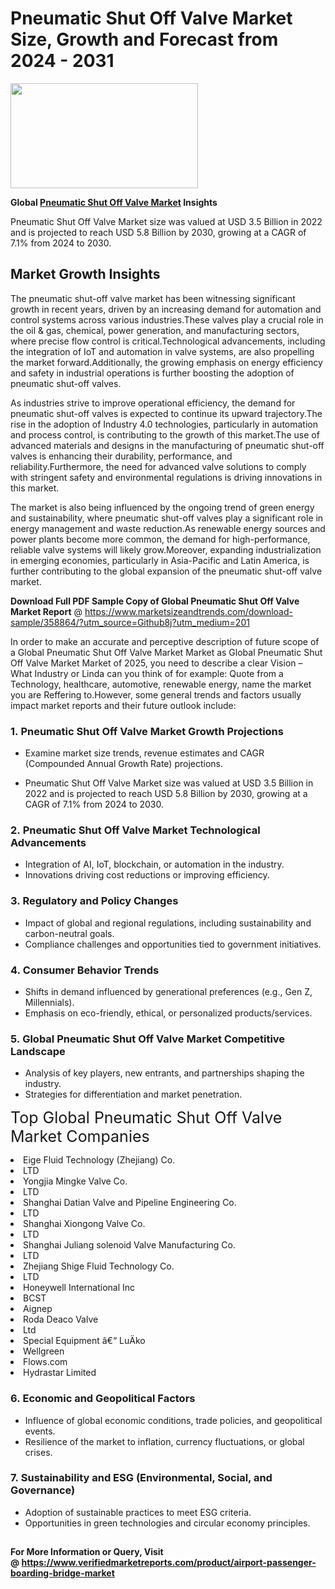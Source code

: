 <H1>Pneumatic Shut Off Valve Market Size, Growth and Forecast from 2024 - 2031</H1><img class="aligncenter size-medium wp-image-584254" src="https://thirdeyenews.in/wp-content/uploads/2024/09/Global-Market-Research-300x168.jpeg" alt="" width="300" height="168" /><p><strong>Global&nbsp;<a href="https://www.marketsizeandtrends.com/download-sample/358864/?utm_source=Github8j?utm_medium=201">Pneumatic Shut Off Valve Market</a> Insights</strong></p><p>Pneumatic Shut Off Valve Market size was valued at USD 3.5 Billion in 2022 and is projected to reach USD 5.8 Billion by 2030, growing at a CAGR of 7.1% from 2024 to 2030.</p><p><h2>Market Growth Insights</h2> <p>The pneumatic shut-off valve market has been witnessing significant growth in recent years, driven by an increasing demand for automation and control systems across various industries.These valves play a crucial role in the oil & gas, chemical, power generation, and manufacturing sectors, where precise flow control is critical.Technological advancements, including the integration of IoT and automation in valve systems, are also propelling the market forward.Additionally, the growing emphasis on energy efficiency and safety in industrial operations is further boosting the adoption of pneumatic shut-off valves.</p> <p>As industries strive to improve operational efficiency, the demand for pneumatic shut-off valves is expected to continue its upward trajectory.The rise in the adoption of Industry 4.0 technologies, particularly in automation and process control, is contributing to the growth of this market.The use of advanced materials and designs in the manufacturing of pneumatic shut-off valves is enhancing their durability, performance, and reliability.Furthermore, the need for advanced valve solutions to comply with stringent safety and environmental regulations is driving innovations in this market.</p> <p>The market is also being influenced by the ongoing trend of green energy and sustainability, where pneumatic shut-off valves play a significant role in energy management and waste reduction.As renewable energy sources and power plants become more common, the demand for high-performance, reliable valve systems will likely grow.Moreover, expanding industrialization in emerging economies, particularly in Asia-Pacific and Latin America, is further contributing to the global expansion of the pneumatic shut-off valve market.</p> <p><span class=""><strong>Download Full PDF Sample Copy of Global Pneumatic Shut Off Valve Market Report</strong> @ <a href="https://www.marketsizeandtrends.com/download-sample/358864/?utm_source=Github8j?utm_medium=201" target="_blank">https://www.marketsizeandtrends.com/download-sample/358864/?utm_source=Github8j?utm_medium=201</a></span></p><p>In order to make an accurate and perceptive description of future scope of a Global&nbsp;Pneumatic Shut Off Valve Market Market as Global&nbsp;Pneumatic Shut Off Valve Market Market of 2025, you need to describe a clear Vision &ndash; What Industry or Linda can you think of for example: Quote from a Technology, healthcare, automotive, renewable energy, name the market you are Reffering to.However, some general trends and factors usually impact market reports and their future outlook include:</p><h3>1.&nbsp;<strong>Pneumatic Shut Off Valve Market Growth Projections</strong></h3><ul><li>Examine market size trends, revenue estimates and CAGR (Compounded Annual Growth Rate) projections.</li><li><p>Pneumatic Shut Off Valve Market size was valued at USD 3.5 Billion in 2022 and is projected to reach USD 5.8 Billion by 2030, growing at a CAGR of 7.1% from 2024 to 2030.</p></li></ul><h3>2.&nbsp;<strong>Pneumatic Shut Off Valve Market Technological Advancements</strong></h3><ul><li>Integration of AI, IoT, blockchain, or automation in the industry.</li><li>Innovations driving cost reductions or improving efficiency.</li></ul><h3>3.&nbsp;<strong>Regulatory and Policy Changes</strong></h3><ul><li>Impact of global and regional regulations, including sustainability and carbon-neutral goals.</li><li>Compliance challenges and opportunities tied to government initiatives.</li></ul><h3>4.&nbsp;<strong>Consumer Behavior Trends</strong></h3><ul><li>Shifts in demand influenced by generational preferences (e.g., Gen Z, Millennials).</li><li>Emphasis on eco-friendly, ethical, or personalized products/services.</li></ul><h3>5.&nbsp;<strong>Global Pneumatic Shut Off Valve Market Competitive Landscape</strong></h3><ul><li>Analysis of key players, new entrants, and partnerships shaping the industry.</li><li>Strategies for differentiation and market penetration.</li></ul><p data-pm-slice="1 1 []"><span style="color: inherit; font-family: inherit; font-size: 25px;">Top Global Pneumatic Shut Off Valve Market Companies</span></p><div class="" data-test-id=""><p><li>Eige Fluid Technology (Zhejiang) Co.</li><li> LTD</li><li> Yongjia Mingke Valve Co.</li><li> LTD</li><li> Shanghai Datian Valve and Pipeline Engineering Co.</li><li> LTD</li><li> Shanghai Xiongong Valve Co.</li><li> LTD</li><li> Shanghai Juliang solenoid Valve Manufacturing Co.</li><li> LTD</li><li> Zhejiang Shige Fluid Technology Co.</li><li> LTD</li><li> Honeywell International Inc</li><li> BCST</li><li> Aignep</li><li> Roda Deaco Valve</li><li> Ltd</li><li> Special Equipment â€“ LuÄko</li><li> Wellgreen</li><li> Flows.com</li><li> Hydrastar Limited</li></p></div><h3>6.&nbsp;<strong>Economic and Geopolitical Factors</strong></h3><ul><li>Influence of global economic conditions, trade policies, and geopolitical events.</li><li>Resilience of the market to inflation, currency fluctuations, or global crises.</li></ul><h3>7.&nbsp;<strong>Sustainability and ESG (Environmental, Social, and Governance)</strong></h3><ul><li>Adoption of sustainable practices to meet ESG criteria.</li><li>Opportunities in green technologies and circular economy principles.</li></ul><h2><strong style="font-size: 14px;">For More Information or Query, Visit @&nbsp;</strong><a style="background-color: #ffffff; font-size: 14px;" href="https://www.marketsizeandtrends.com/report/pneumatic-shut-off-valve-market/" target="_blank">https://www.verifiedmarketreports.com/product/airport-passenger-boarding-bridge-market</a></h2>